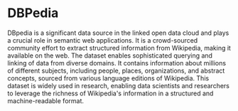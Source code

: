 # DBPedia

DBpedia is a significant data source in the linked open data cloud and plays a crucial role in semantic web applications. It is a crowd-sourced community effort to extract structured information from Wikipedia, making it available on the web. The dataset enables sophisticated querying and linking of data from diverse domains. It contains information about millions of different subjects, including people, places, organizations, and abstract concepts, sourced from various language editions of Wikipedia. This dataset is widely used in research, enabling data scientists and researchers to leverage the richness of Wikipedia's information in a structured and machine-readable format.
